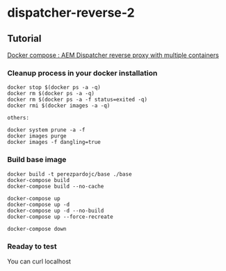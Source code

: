 # dispatcher-reverse-2

Tutorial
---------

[Docker compose : AEM Dispatcher reverse proxy with multiple containers](https://www.linkedin.com/in/perezpardojc/) 

### Cleanup process in your docker installation

```
docker stop $(docker ps -a -q)
docker rm $(docker ps -a -q)
docker rm $(docker ps -a -f status=exited -q)
docker rmi $(docker images -a -q)

others:

docker system prune -a -f
docker images purge
docker images -f dangling=true

```

### Build base image

```
docker build -t perezpardojc/base ./base
docker-compose build
docker-compose build --no-cache 

docker-compose up
docker-compose up -d
docker-compose up -d --no-build
docker-compose up --force-recreate 

docker-compose down
```

### Readay to test

You can curl localhost



